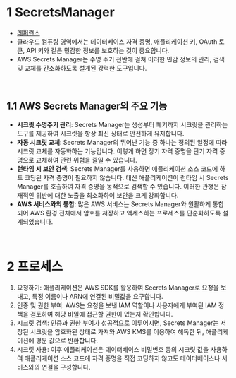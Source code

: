 # 1 SecretsManager

- [레퍼런스](https://docs.aws.amazon.com/secretsmanager/latest/userguide/intro.html)
- 클라우드 컴퓨팅 영역에서는 데이터베이스 자격 증명, 애플리케이션 키, OAuth 토큰, API 키와 같은 민감한 정보를 보호하는 것이 중요합니다.
- AWS Secrets Manager는 수명 주기 전반에 걸쳐 이러한 민감 정보의 관리, 검색 및 교체를 간소화하도록 설계된 강력한 도구입니다.

<br>

## 1.1 AWS Secrets Manager의 주요 기능

- **시크릿 수명주기 관리**: Secrets Manager는 생성부터 폐기까지 시크릿을 관리하는 도구를 제공하여 시크릿을 항상 최신 상태로 안전하게 유지합니다.
- **자동 시크릿 교체**: Secrets Manager의 뛰어난 기능 중 하나는 정의된 일정에 따라 시크릿 교체를 자동화하는 기능입니다. 이렇게 하면 장기 자격 증명을 단기 자격 증명으로 교체하여 관련 위험을 줄일 수 있습니다.
- **런타임 시 보안 검색**: Secrets Manager를 사용하면 애플리케이션 소스 코드에 하드 코딩된 자격 증명이 필요하지 않습니다. 대신 애플리케이션이 런타임 시 Secrets Manager를 호출하여 자격 증명을 동적으로 검색할 수 있습니다. 이러한 관행은 잠재적인 위반에 대한 노출을 최소화하여 보안을 크게 강화합니다.
- **AWS 서비스와의 통합**: 많은 AWS 서비스는 Secrets Manager와 원활하게 통합되어 AWS 환경 전체에서 암호를 저장하고 액세스하는 프로세스를 단순화하도록 설계되었습니다.

<br>

# 2 프로세스

1. 요청하기: 애플리케이션은 AWS SDK를 활용하여 Secrets Manager로 요청을 보내고, 특정 이름이나 ARN에 연결된 비밀값을 요구합니다. 
2. 인증 및 권한 부여: AWS는 요청을 보낸 IAM 역할이나 사용자에게 부여된 IAM 정책을 검토하여 해당 비밀에 접근할 권한이 있는지 확인합니다. 
3. 시크릿 검색: 인증과 권한 부여가 성공적으로 이루어지면, Secrets Manager는 저장된 시크릿을 암호화된 상태로 가져와 AWS KMS를 이용하여 해독한 뒤, 애플리케이션에 평문 값으로 반환합니다.
4. 시크릿 사용: 이후 애플리케이션은 데이터베이스 비밀번호 등의 시크릿 값을 사용하여 애플리케이션 소스 코드에 자격 증명을 직접 코딩하지 않고도 데이터베이스나 서비스와의 연결을 구성합니다.